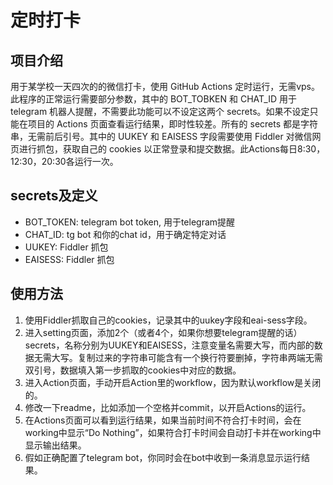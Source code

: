 # 定时打卡
## 项目介绍
用于某学校一天四次的的微信打卡，使用 GitHub Actions 定时运行，无需vps。此程序的正常运行需要部分参数，其中的 BOT_TOBKEN 和 CHAT_ID 用于 telegram 机器人提醒，不需要此功能可以不设定这两个 secrets。如果不设定只能在项目的 Actions 页面查看运行结果，即时性较差。所有的 secrets 都是字符串，无需前后引号。其中的 UUKEY 和 EAISESS 字段需要使用 Fiddler 对微信网页进行抓包，获取自己的 cookies 以正常登录和提交数据。此Actions每日8:30，12:30，20:30各运行一次。
## secrets及定义
- BOT_TOKEN: telegram bot token, 用于telegram提醒
- CHAT_ID: tg bot 和你的chat id，用于确定特定对话
- UUKEY: Fiddler 抓包
- EAISESS: Fiddler 抓包
## 使用方法
1. 使用Fiddler抓取自己的cookies，记录其中的uukey字段和eai-sess字段。
1. 进入setting页面，添加2个（或者4个，如果你想要telegram提醒的话）secrets，名称分别为UUKEY和EAISESS，注意变量名需要大写，而内部的数据无需大写。复制过来的字符串可能含有一个换行符要删掉，字符串两端无需双引号，数据填入第一步抓取的cookies中对应的数据。
1. 进入Action页面，手动开启Action里的workflow，因为默认workflow是关闭的。
1. 修改一下readme，比如添加一个空格并commit，以开启Actions的运行。
1. 在Actions页面可以看到运行结果，如果当前时间不符合打卡时间，会在working中显示“Do Nothing”，如果符合打卡时间会自动打卡并在working中显示输出结果。
1. 假如正确配置了telegram bot，你同时会在bot中收到一条消息显示运行结果。  
